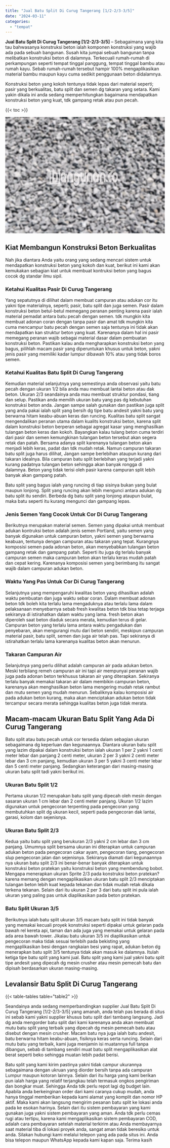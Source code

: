 ```yaml
---
title: "Jual Batu Split Di Curug Tangerang [1/2-2/3-3/5]"
date: "2024-03-11"
categories: 
  - "tempat"
---
```


**Jual Batu Split Di Curug Tangerang \[1/2-2/3-3/5\]** – Sebagaimana yang kita tau bahwasanya konstruksi beton ialah komponen konstruksi yang wajib ada pada sebuah bangunan. Susah kita jumpai sebuah bangunan tanpa melibatkan konstruksi beton di dalamnya. Terkecuali rumah-rumah di perkampungan seperti tempat tinggal panggung, tempat tinggal bambu atau rumah kayu. Sebab rumah-rumah tersebut hampir 100% mengaplikasikan material bambu maupun kayu cuma sedikit penggunaan beton didalamnya.

Konstruksi beton yang kokoh tentunya tidak lepas dari material seperti; pasir yang berkualitas, batu split dan semen dg takaran yang setara. Kami yakin dikala ini anda sedang memperhitungkan bagaimana mendapatkan konstruksi beton yang kuat, tdk gampang retak atau pun pecah.

{{< toc >}}

![Jual Batu Split Di Curug Tangerang [1/2-2/3-3/5]](/images/jual-batu-split-39.png)

## Kiat Membangun Konstruksi Beton Berkualitas

Nah jika diantara Anda yaitu orang yang sedang mencari sistem untuk mendapatkan konstruksi beton yang kokoh dan kuat, berikut ini kami akan kemukakan sebagian kiat untuk membuat kontruksi beton yang bagus cocok dg standar ilmu sipil.

### Ketahui Kualitas Pasir Di Curug Tangerang

Yang sepatutnya di dilihat dalam membuat campuran atau adukan cor itu yakni tipe materialnya, seperti; pasir, batu split dan juga semen. Pasir dalam konstruksi beton betul-betul memegang peranan penting karena pasir ialah material pemadat antara batu pecah dengan semen. tdk mungkin kita membuat adonan coran dengan tanpa pasir dan amat tdk mungkin kita cuma mencampur batu pecah dengan semen saja tentunya ini tidak akan mendapatkan kan struktur beton yang kuat. Karenanya dalam hal ini pasir memegang peranan wajib sebagai material dasar dalam pembuatan konstruksi beton. Pastikan kalau anda mengharapkan konstruksi beton yang bagus, pilihlah macam pasir yang diperuntukan khusus untuk beton, yakni jenis pasir yang memiliki kadar lumpur dibawah 10% atau yang tidak boros semen.

### Ketahui Kualitas Batu Split Di Curug Tangerang

Kemudian material selanjutnya yang semestinya anda observasi yaitu batu pecah dengan ukuran 1/2 bila anda mau membuat lantai beton atau dak beton. Ukuran 2/3 seandainya anda mau membuat struktur pondasi, tiang dan selup. Pastikan anda memilih ukuran batu yang pas dg kebutuhan konstruksi beton anda. Jangan sampe salah gunakan dan pastikan juga split yang anda pakai ialah split yang bersih dg tipe batu andesit yakni batu yang berwarna hitam keabu-abuan keras dan runcing. Kualitas batu split sangat mengendalikan peranan utama dalam kualits konstruksi beton, karena split dalam konstruksi beton berperan sebagai agregat kasar yang menghasilkan tulangan beton keras dan kokoh. Bayangkan kalau tulang beton cuma terdiri dari pasir dan semen kemungkinan tulangan beton tersebut akan segera retak dan patah. Bersama adanya split karenanya tulangan beton akan menjadi lebih keras, padat dan tdk mudah retak. Namun campuran takaran batu split juga harus dilihat, Jangan sampe berlebihan ataupun kurang dari takaran idealnya. Bila campuran batu split berlebihan yang terjadi yakni kurang padatnya tulangan beton sehingga akan banyak rongga di dalamnya. Beton yang tidak terisi oleh pasir karena campuran split lebih banyak akan gampang patah.

Batu split yang bagus ialah yang runcing di tiap sisinya bukan yang bulat maupun lonjong. Split yang runcing akan lebih mengunci antara adukan dg batu split itu sendiri. Berbeda dg batu split yang lonjong ataupun bulat, maka batu seperti itu kurang mengunci dan gampang lepas.

### Jenis Semen Yang Cocok Untuk Cor Di Curug Tangerang

Berikutnya merupakan material semen. Semen yang dipakai untuk membuat adukan kontruksi beton adalah jenis semen Portland, yaitu semen yang banyak digunakan untuk campuran beton, yakni semen yang berwarna keabuan, tentunya dengan campuran atau takaran yang tepat. Kurangnya komposisi semen pada adonan beton, akan menyebabkan tulangan beton gampang retak dan gampang patah. Seperti itu juga dg terlalu banyak campuran semen maka campuran beton akan terlalu keras mudah patah dan cepat kering. Karenanya komposisi semen yang berimbang itu sangat wajib dalam campuran adukan beton.

### Waktu Yang Pas Untuk Cor Di Curug Tangerang

Selanjutnya yang mempengaruhi kwalitas beton yang dihasilkan adalah waktu pembuatan dan juga waktu sebar coran. Dalam membuat adonan beton tdk boleh kita terlalu lama mengaduknya atau terlalu lama dalam pelaksanaan menyebarnya sebab fresh kwalitas beton tdk bisa tetap terjaga sekiranya di istirahatkan dalam waktu yang lama. fresh beton akan diperoleh saat beton diaduk secara merata, kemudian terus di gelar. Campuran beton yang terlalu lama antara waktu pengadukan dan penyebaran, akan mengurangi mutu dari beton sendiri, meskipun campuran material pasir, batu split, semen dan juga air telah pas. Tapi sekiranya di istirahatkan terlalu lama karenanya kualitas beton akan menurun.

### Takaran Campuran Air

Selanjutnya yang perlu dilihat adalah campuran air pada adukan beton. Meski terbilang remeh campuran air ini tapi air mempunyai peranan wajib juga pada adonan beton terkhusus takaran air yang diterapkan. Sekiranya terlalu banyak memakai takaran air dalam membikin campuran beton, karenanya akan menghasilkan beton lama mengering mudah retak rambut dan mutu semen yang mudah menurun. Sebaliknya kalau komposisi air pada adukan beton kurang, maka akan menciptakan adukan beton tidak tercampur secara merata sehingga kualitas beton juga tidak merata.

## Macam-macam Ukuran Batu Split Yang Ada Di Curug Tangerang

Batu split atau batu pecah untuk cor tersedia dalam sebagian ukuran sebagaimana dg keperluan dan kegunaannya. Diantara ukuran batu split yang lazim dipakai dalam konstruksi beton ialah ukuran 1 per 2 yakni 1 centi meter lebar dan panjang 2 centi meter, ukuran 2 per 3 yakni 2 centi meter lebar dan 3 cm panjang, kemudian ukuran 3 per 5 yakni 3 centi meter lebar dan 5 centi meter panjang. Sedangkan keterangan dari masing-masing ukuran batu split tadi yakni berikut ini.

### Ukuran Batu Split 1/2

Pertama ukuran 1/2 merupakan batu split yang dipecah oleh mesin dengan sasaran ukuran 1 cm lebar dan 2 centi meter panjang. Ukuran 1/2 lazim digunakan untuk pengecoran terpenting pada pengecoran yang membutuhkan split dg ukuran kecil, seperti pada pengecoran dak lantai, garasi, kolom dan sejenisnya.

### Ukuran Batu Split 2/3

Kedua yaitu batu split yang berukuran 2/3 yakni 2 cm lebar dan 3 cm panjang. Umumnya split bersama ukuran ini diterapkan untuk campuran adukan beton pada pengecoran cakar ayam, pengecoran tiang, pengecoran slup pengecoran jalan dan sejenisnya. Sekiranya diamati dari kegunaannya nya ukuran batu split 2/3 ini benar-benar banyak diterapkan untuk konstruksi beton pratekan yaitu konstruksi beton yang membendung bobot. Mengapa menerapkan ukuran Sprite 2/3 pada konstruksi beton pratekan? karena memang dengan mengaplikasikan ukuran batu split 2/3 menciptakan tulangan beton lebih kuat kepada tekanan dan tidak mudah retak dikala terkena tekanan. Selain dari itu ukuran 2 per 3 dari batu split ini pula ialah ukuran yang paling pas untuk diaplikasikan pada beton pratekan.

### Batu Split Ukuran 3/5

Berikutnya ialah batu split ukuran 3/5 macam batu split ini tidak banyak yang memakai kecuali proyek konstruksi seperti dipakai untuk gelaran pada bawah rel kereta api, taman dan ada juga yang memakai untuk gelaran pada ada area bawah tower. Jikalau batu ukuran 3/5 ini diaplikasikan untuk pengecoran maka tidak sesuai terlebih pada bekisting yang mengaplikasikan besi dengan rangkaian besi yang rapat, adukan beton dg menerapkan batu split 3/5 tentunya tidak akan masuk ke dalamnya. Itulah ketiga tipe batu split yang kami jual. Batu split yang kami jual yakni batu split tipe andesit yang dipecah dg mesin crusher atau mesin pemecah batu dan dipisah berdasarkan ukuran masing-masing.

## Levalansir Batu Split Di Curug Tangerang

{{< table-tables table="table2" >}}

Seandainya anda sedang memperbandingkan supplier Jual Batu Split Di Curug Tangerang \[1/2-2/3-3/5\] yang amanah, anda telah pas berada di situs ini sebab kami yakni supplier khusus batu split dari tambang langsung. Jadi dg anda mengorder batu split dari kami karenanya anda akan membuat mutu batu split yang terbaik yang dipecah dg mesin pemecah batu atau disebut dengan mesin crusher. Macam batu nya juga ialah batu andesit, batu berwarna hitam keabu-abuan, fisiknya keras serta runcing. Selain dari mutu batu yang terbaik, kami juga menjamin isi muatannya full tanpa dibangun, sebab di tambang sendiri muat batu split mengaplikasikan alat berat seperti beko sehingga muatan lebih padat berisi.

Batu split yang kami kirim pastinya yakni tidak campur ukurannya sebagaimana dengan ukruan yang diorder bersih tanpa ada campuran Lumpur maupun kotoran lainnya. Selain dari itu harga yang kami berikan pun ialah harga yang relatif terjangkau telah termasuk ongkos pengiriman dan bongkar muat. Sehingga Anda tdk perlu repot lagi dg budget lain. Apabila anda berkeinginan order dari kami caranya cukup mudah, anda hanya tinggal memberikan kepada kami alamat yang komplit dan nomor HP aktif. Maka kami akan langsung mengirim pesanan batu split ke lokasi anda pada ke esokan harinya. Selain dari itu sistem pembayaran yang kami gunakan juga yakni sistem pembayaran yang aman. Anda tdk perlu cemas rugi atau tertipu, karena kami mengaplikasikan sistem pembayaran COD, adalah cara pembayaran setelah material terkirim atau Anda membayarnya saat material tiba di lokasi proyek anda, sangat aman tidak beresiko untuk anda. Silakan hubungi kami melalui telepon yang ada pada situs ini. Anda bisa telepon maupun WhatsApp kepada kami kapan saja. Terima kasih
